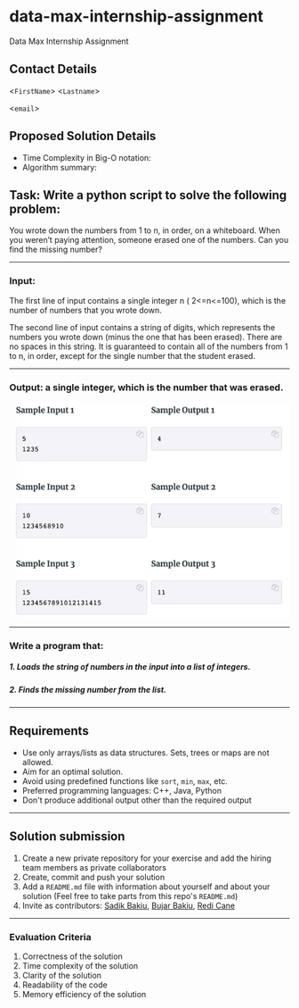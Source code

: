 # data-max-internship-assignment

Data Max Internship Assignment

## Contact Details
<`FirstName`> <`Lastname`>

<`email`>

## Proposed Solution Details
- Time Complexity in Big-O notation: 
- Algorithm summary: 

## Task: Write a python script to solve the following problem:

You wrote down the numbers from 1 to n, in order, on a whiteboard. When you weren’t paying attention, someone erased one of the numbers.
Can you find the missing number?

---
### Input: 
The first line of input contains a single integer n ( 2<=n<=100), which is the number of numbers that you wrote down.

The second line of input contains a string of digits, which represents the numbers you wrote down (minus the one that has been erased). There are no spaces in this string. It is guaranteed to contain all of the numbers from 1 to n, in order, except for the single number that the student erased.

---
### Output: a single integer, which is the number that was erased.


![img_1.png](images/img_1.png)

---
### Write a program that:
##### 1. Loads the string of numbers in the input into a list of integers.
##### 2. Finds the missing number from the list.

---
## Requirements
- Use only arrays/lists as data structures. Sets, trees or maps are not allowed.
- Aim for an optimal solution.
- Avoid using predefined functions like `sort`, `min`, `max`, etc.
- Preferred programming languages: C++, Java, Python
- Don't produce additional output other than the required output
  

---
## Solution submission
1. Create a new private repository for your exercise and add the hiring team members as private collaborators
2. Create, commit and push your solution
3. Add a `README.md` file with information about yourself and about your solution (Feel free to take parts from this repo's `README.md`)
4. Invite as contributors: [Sadik Bakiu](https://github.com/sbakiu/), [Bujar Bakiu](https://github.com/bbakiu/), [Redi Cane](https://github.com/redicane)

---
### Evaluation Criteria
1. Correctness of the solution
2. Time complexity of the solution
3. Clarity of the solution
4. Readability of the code
5. Memory efficiency of the solution